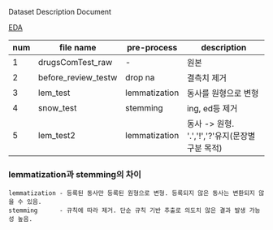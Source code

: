 Dataset Description Document

[EDA](/EDA/EDA_DrugReview.md)

| num |      file name      |   pre-process  |  description  | 
| --- | ------------------- | -------------- | ------------- | 
|  1  | drugsComTest_raw    |        -       | 원본          |
|  2  | before_review_testw |    drop na     | 결측치 제거    |
|  3  | lem_test            | lemmatization  | 동사를 원형으로 변형 |
|  4  | snow_test           | stemming       | ing, ed등 제거  |
|  5  | lem_test2           | lemmatization  | 동사 -> 원형. '.','!','?'유지(문장별 구분 목적)|

### lemmatization과 stemming의 차이
    lemmatization - 등록된 동사만 등록된 원형으로 변형. 등록되지 않은 동사는 변환되지 않을 수 있음.
    stemming      - 규칙에 따라 제거. 단순 규칙 기반 추출로 의도치 않은 결과 발생 가능성 높음.